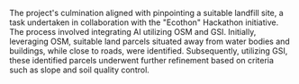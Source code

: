 The project's culmination aligned with pinpointing a suitable landfill site, a task undertaken in collaboration with the "Ecothon" Hackathon initiative. The process involved integrating AI utilizing OSM and GSI.
Initially, leveraging OSM, suitable land parcels situated away from water bodies and buildings, while close to roads, were identified.
Subsequently, utilizing GSI, these identified parcels underwent further refinement based on criteria such as slope and soil quality control.
